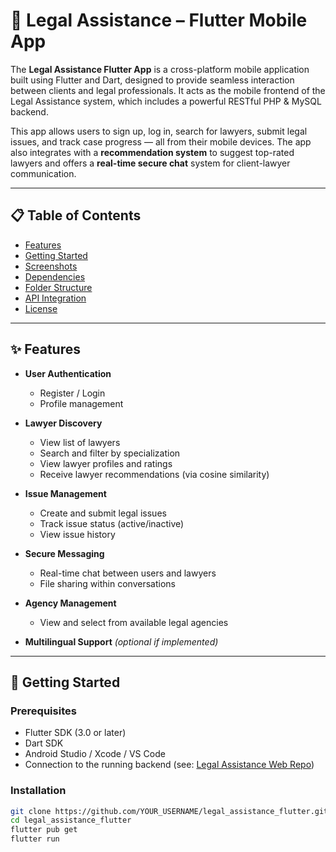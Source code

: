 # 📱 Legal Assistance – Flutter Mobile App

The **Legal Assistance Flutter App** is a cross-platform mobile application built using Flutter and Dart, designed to provide seamless interaction between clients and legal professionals. It acts as the mobile frontend of the Legal Assistance system, which includes a powerful RESTful PHP & MySQL backend.

This app allows users to sign up, log in, search for lawyers, submit legal issues, and track case progress — all from their mobile devices. The app also integrates with a **recommendation system** to suggest top-rated lawyers and offers a **real-time secure chat** system for client-lawyer communication.

---

## 📋 Table of Contents
- [Features](#features)
- [Getting Started](#getting-started)
- [Screenshots](#screenshots)
- [Dependencies](#dependencies)
- [Folder Structure](#folder-structure)
- [API Integration](#api-integration)
- [License](#license)

---

## ✨ Features

- **User Authentication**
  - Register / Login
  - Profile management

- **Lawyer Discovery**
  - View list of lawyers
  - Search and filter by specialization
  - View lawyer profiles and ratings
  - Receive lawyer recommendations (via cosine similarity)

- **Issue Management**
  - Create and submit legal issues
  - Track issue status (active/inactive)
  - View issue history

- **Secure Messaging**
  - Real-time chat between users and lawyers
  - File sharing within conversations

- **Agency Management**
  - View and select from available legal agencies

- **Multilingual Support** *(optional if implemented)*

---

## 🚀 Getting Started

### Prerequisites
- Flutter SDK (3.0 or later)
- Dart SDK
- Android Studio / Xcode / VS Code
- Connection to the running backend (see: [Legal Assistance Web Repo](https://github.com/osama806/Legal-Assistance))

### Installation

```bash
git clone https://github.com/YOUR_USERNAME/legal_assistance_flutter.git
cd legal_assistance_flutter
flutter pub get
flutter run
